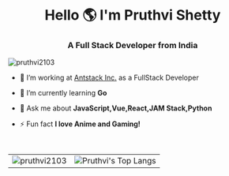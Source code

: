 <h1 align="center">Hello 🌎 I'm Pruthvi Shetty</h1>
<h3 align="center">A Full Stack Developer from India</h3>

<p align="left"> <img src="https://komarev.com/ghpvc/?username=pruthvi2103&label=Profile%20views&color=000000&style=flat" alt="pruthvi2103" /> </p>

- 🔭 I’m working at [Antstack Inc.](https://www.antstack.com/) as a FullStack Developer

- 🌱 I’m currently learning **Go**

- 💬 Ask me about **JavaScript,Vue,React,JAM Stack,Python**

- ⚡ Fun fact **I love Anime and Gaming!**

<p>&nbsp;
  <table>
    <tr> <td><img align="center" src="https://github-readme-stats.vercel.app/api?username=pruthvi2103&show_icons=true&theme=dark&locale=en" alt="pruthvi2103" /></td>
      <td>
        <img align="center" src="https://github-readme-stats.vercel.app/api/top-langs/?username=pruthvi2103&layout=compact&hide=Jupyter%20Notebook&hide_border=true&theme=dark" alt="Pruthvi's Top Langs" />
      </td>
    </tr>
   </table>
 

</p>
